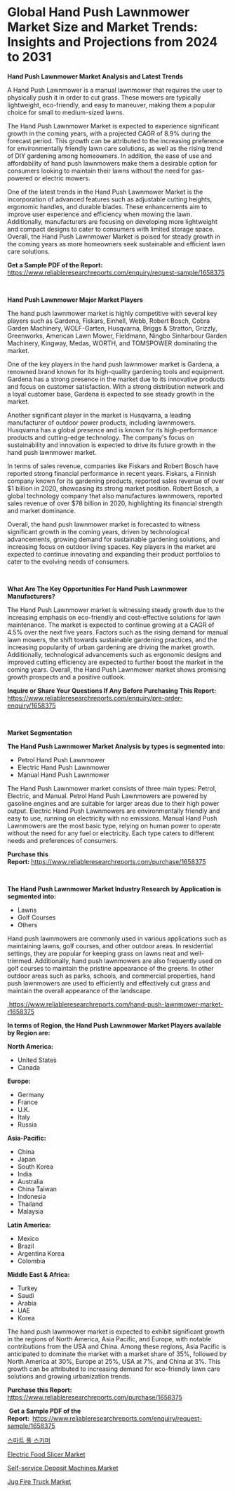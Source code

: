 <p><h1>Global Hand Push Lawnmower Market Size and Market Trends: Insights and Projections from 2024 to 2031</h1></p><p><strong>Hand Push Lawnmower Market Analysis and Latest Trends</strong></p>
<p><p>A Hand Push Lawnmower is a manual lawnmower that requires the user to physically push it in order to cut grass. These mowers are typically lightweight, eco-friendly, and easy to maneuver, making them a popular choice for small to medium-sized lawns.</p><p>The Hand Push Lawnmower Market is expected to experience significant growth in the coming years, with a projected CAGR of 8.9% during the forecast period. This growth can be attributed to the increasing preference for environmentally friendly lawn care solutions, as well as the rising trend of DIY gardening among homeowners. In addition, the ease of use and affordability of hand push lawnmowers make them a desirable option for consumers looking to maintain their lawns without the need for gas-powered or electric mowers.</p><p>One of the latest trends in the Hand Push Lawnmower Market is the incorporation of advanced features such as adjustable cutting heights, ergonomic handles, and durable blades. These enhancements aim to improve user experience and efficiency when mowing the lawn. Additionally, manufacturers are focusing on developing more lightweight and compact designs to cater to consumers with limited storage space. Overall, the Hand Push Lawnmower Market is poised for steady growth in the coming years as more homeowners seek sustainable and efficient lawn care solutions.</p></p>
<p><strong>Get a Sample PDF of the Report:&nbsp;</strong> <a href="https://www.reliableresearchreports.com/enquiry/request-sample/1658375">https://www.reliableresearchreports.com/enquiry/request-sample/1658375</a></p>
<p>&nbsp;</p>
<p><strong>Hand Push Lawnmower Major Market Players</strong></p>
<p><p>The hand push lawnmower market is highly competitive with several key players such as Gardena, Fiskars, Einhell, Webb, Robert Bosch, Cobra Garden Machinery, WOLF-Garten, Husqvarna, Briggs & Stratton, Grizzly, Greenworks, American Lawn Mower, Fieldmann, Ningbo Sinharbour Garden Machinery, Kingway, Medas, WORTH, and TOMSPOWER dominating the market.</p><p>One of the key players in the hand push lawnmower market is Gardena, a renowned brand known for its high-quality gardening tools and equipment. Gardena has a strong presence in the market due to its innovative products and focus on customer satisfaction. With a strong distribution network and a loyal customer base, Gardena is expected to see steady growth in the market.</p><p>Another significant player in the market is Husqvarna, a leading manufacturer of outdoor power products, including lawnmowers. Husqvarna has a global presence and is known for its high-performance products and cutting-edge technology. The company's focus on sustainability and innovation is expected to drive its future growth in the hand push lawnmower market.</p><p>In terms of sales revenue, companies like Fiskars and Robert Bosch have reported strong financial performance in recent years. Fiskars, a Finnish company known for its gardening products, reported sales revenue of over $1 billion in 2020, showcasing its strong market position. Robert Bosch, a global technology company that also manufactures lawnmowers, reported sales revenue of over $78 billion in 2020, highlighting its financial strength and market dominance.</p><p>Overall, the hand push lawnmower market is forecasted to witness significant growth in the coming years, driven by technological advancements, growing demand for sustainable gardening solutions, and increasing focus on outdoor living spaces. Key players in the market are expected to continue innovating and expanding their product portfolios to cater to the evolving needs of consumers.</p></p>
<p>&nbsp;</p>
<p><strong>What Are The Key Opportunities For Hand Push Lawnmower Manufacturers?</strong></p>
<p><p>The Hand Push Lawnmower market is witnessing steady growth due to the increasing emphasis on eco-friendly and cost-effective solutions for lawn maintenance. The market is expected to continue growing at a CAGR of 4.5% over the next five years. Factors such as the rising demand for manual lawn mowers, the shift towards sustainable gardening practices, and the increasing popularity of urban gardening are driving the market growth. Additionally, technological advancements such as ergonomic designs and improved cutting efficiency are expected to further boost the market in the coming years. Overall, the Hand Push Lawnmower market shows promising growth prospects and a positive outlook.</p></p>
<p><strong>Inquire or Share Your Questions If Any Before Purchasing This Report:</strong> <a href="https://www.reliableresearchreports.com/enquiry/pre-order-enquiry/1658375">https://www.reliableresearchreports.com/enquiry/pre-order-enquiry/1658375</a></p>
<p>&nbsp;</p>
<p><strong>Market Segmentation</strong></p>
<p><strong>The Hand Push Lawnmower Market Analysis by types is segmented into:</strong></p>
<p><ul><li>Petrol Hand Push Lawnmower</li><li>Electric Hand Push Lawnmower</li><li>Manual Hand Push Lawnmower</li></ul></p>
<p><p>The Hand Push Lawnmower market consists of three main types: Petrol, Electric, and Manual. Petrol Hand Push Lawnmowers are powered by gasoline engines and are suitable for larger areas due to their high power output. Electric Hand Push Lawnmowers are environmentally friendly and easy to use, running on electricity with no emissions. Manual Hand Push Lawnmowers are the most basic type, relying on human power to operate without the need for any fuel or electricity. Each type caters to different needs and preferences of consumers.</p></p>
<p><strong>Purchase this Report:&nbsp;</strong><a href="https://www.reliableresearchreports.com/purchase/1658375">https://www.reliableresearchreports.com/purchase/1658375</a></p>
<p>&nbsp;</p>
<p><strong>The Hand Push Lawnmower Market Industry Research by Application is segmented into:</strong></p>
<p><ul><li>Lawns</li><li>Golf Courses</li><li>Others</li></ul></p>
<p><p>Hand push lawnmowers are commonly used in various applications such as maintaining lawns, golf courses, and other outdoor areas. In residential settings, they are popular for keeping grass on lawns neat and well-trimmed. Additionally, hand push lawnmowers are also frequently used on golf courses to maintain the pristine appearance of the greens. In other outdoor areas such as parks, schools, and commercial properties, hand push lawnmowers are used to efficiently and effectively cut grass and maintain the overall appearance of the landscape.</p></p>
<p><a href="https://www.reliableresearchreports.com/hand-push-lawnmower-market-r1658375">&nbsp;https://www.reliableresearchreports.com/hand-push-lawnmower-market-r1658375</a></p>
<p><strong>In terms of Region, the Hand Push Lawnmower Market Players available by Region are:</strong></p>
<p>
    <p> <strong> North America: </strong>
        <ul>
            <li>United States</li>
            <li>Canada</li>
        </ul>
        </p> 
    <p> <strong> Europe: </strong>
        <ul>
            <li>Germany</li>
            <li>France</li>
            <li>U.K.</li>
            <li>Italy</li>
            <li>Russia</li>
        </ul>
        </p> 
    <p> <strong> Asia-Pacific: </strong>
        <ul>
            <li>China</li>
            <li>Japan</li>
            <li>South Korea</li>
            <li>India</li>
            <li>Australia</li>
            <li>China Taiwan</li>
            <li>Indonesia</li>
            <li>Thailand</li>
            <li>Malaysia</li>
        </ul>
        </p> 
    <p> <strong> Latin America: </strong>
        <ul>
            <li>Mexico</li>
            <li>Brazil</li>
            <li>Argentina Korea</li>
            <li>Colombia</li>
        </ul>
        </p> 
    <p> <strong> Middle East & Africa: </strong>
        <ul>
            <li>Turkey</li>
            <li>Saudi</li>
            <li>Arabia</li>
            <li>UAE</li>
            <li>Korea</li>
        </ul>
    </p>
    </p>
<p><p>The hand push lawnmower market is expected to exhibit significant growth in the regions of North America, Asia Pacific, and Europe, with notable contributions from the USA and China. Among these regions, Asia Pacific is anticipated to dominate the market with a market share of 35%, followed by North America at 30%, Europe at 25%, USA at 7%, and China at 3%. This growth can be attributed to increasing demand for eco-friendly lawn care solutions and growing urbanization trends.</p></p>
<p><strong>Purchase this Report: </strong><a href="https://www.reliableresearchreports.com/purchase/1658375">https://www.reliableresearchreports.com/purchase/1658375</a></p>
<p>&nbsp;<strong>Get a Sample PDF of the Report:&nbsp;&nbsp;</strong><a href="https://www.reliableresearchreports.com/enquiry/request-sample/1658375">https://www.reliableresearchreports.com/enquiry/request-sample/1658375</a></p>
<p><strong></strong></p>
<p><p><a href="https://github.com/laholand/Market-Research-Report-List-3/blob/main/841102625590.md">스마트 풀 스키머</a></p><p><a href="https://github.com/JameTravis/Market-Research-Report-List-4/blob/main/electric-food-slicer-market.md">Electric Food Slicer Market</a></p><p><a href="https://www.linkedin.com/pulse/self-service-deposit-machines-market-size-2024-2031-global-nb4ve?trackingId=NvwpjyoJoA0hkF%2FVpIcIaQ%3D%3D">Self-service Deposit Machines Market</a></p><p><a href="https://www.linkedin.com/pulse/jug-fire-truck-market-research-report-provides-thorough-industry-swzne?trackingId=5JMhcdMZCv08fVw2Urlm0A%3D%3D">Jug Fire Truck Market</a></p></p>
